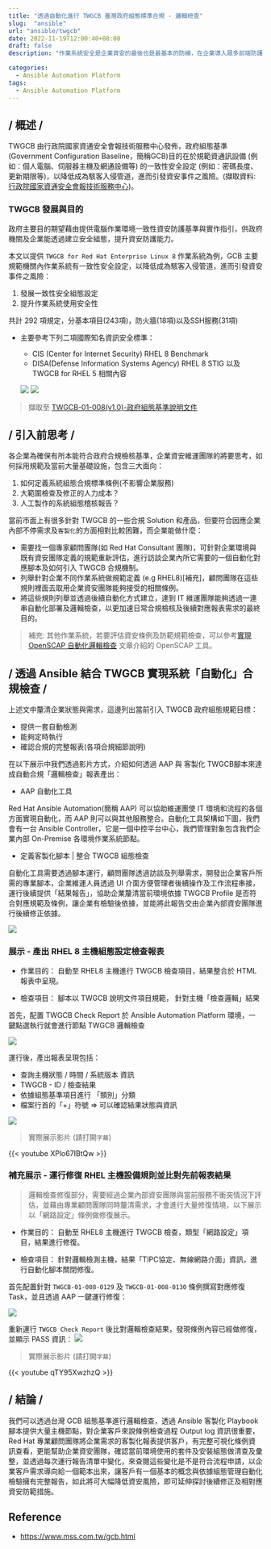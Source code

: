 ```yaml
---
title: "透過自動化進行 TWGCB 臺灣政府組態標準合規 - 邏輯檢查"
slug:  "ansible"
url: "ansible/twgcb"
date: 2022-11-19T12:00:40+08:00
draft: false
description: "作業系統安全是企業資安的最後也是最基本的防線，在企業導入眾多前端防護與強化系統後，政府資安稽核開始要求 IT 強化基礎架構的安全性。本文章將介紹如何將原有基礎設施環境各孤島系統，快速整合定義符合企業文化的「TWGCB-組態管理標準化」方法，並透過自動化工具 Ansible 降低維運成本，並建立例行作業使自動化管理企業環境及未來多元應用。"

categories:
  - Ansible Automation Platform
tags:
  - Ansible Automation Platform
---
```

## / 概述 /

TWGCB 由行政院國家資通安全會報技術服務中心發佈，政府組態基準(Government Configuration Baseline，簡稱GCB)目的在於規範資通訊設備 (例如：個人電腦、伺服器主機及網通設備等) 的一致性安全設定 (例如：密碼長度、更新期限等)，以降低成為駭客入侵管道，進而引發資安事件之風險。(擷取資料: [行政院國家資通安全會報技術服務中心](https://www.nccst.nat.gov.tw/GCB))。

### TWGCB 發展與目的

政府主要目的期望藉由提供電腦作業環境一致性資安防護基準與實作指引，供政府機關及企業能透過建立安全組態，提升資安防護能力。

本文以提供 `TWGCB for Red Hat Enterprise Linux 8` 作業系統為例，GCB 主要規範機關內作業系統有一致性安全設定，以降低成為駭客入侵管道，進而引發資安事件之風險：

1. 發展一致性安全組態設定
2. 提升作業系統使用安全性

共計 292 項規定，分基本項目(243項)，防火牆(18項)以及SSH服務(31項)
  - 主要參考下列二項國際知名資訊安全標準：
      - CIS (Center for Internet Security) RHEL 8 Benchmark
      - DISA(Defense Information Systems Agency) RHEL 8 STIG 以及 TWGCB for RHEL 5 相關內容
      
    ![](img/01.png) ![](img/02.png)

> 擷取至 [TWGCB-01-008(v1.0)-政府組態基準說明文件](https://download.nccst.nat.gov.tw/attachfilegcb/TWGCB-01-008_Red%20Hat%20Enterprise%20Linux%208%E6%94%BF%E5%BA%9C%E7%B5%84%E6%85%8B%E5%9F%BA%E6%BA%96%E8%AA%AA%E6%98%8E%E6%96%87%E4%BB%B6v1.0_1100924.pdf)


## / 引入前思考 /

各企業為確保有所本能符合政府合規檢核基準，企業資安維運團隊的將要思考，如何採用規範及當前大量基礎設施，包含三大面向：

1. 如何定義系統組態合規標準條例(不影響企業服務) 
2. 大範圍檢查及修正的人力成本？ 
3. 人工製作的系統組態稽核報告？

當前市面上有很多針對 TWGCB 的一些合規 Solution 和產品，但要符合因應企業內部不停需求及`客製化`的方面相對比較困難，而企業能做什麼：
- 需要找一個專家顧問團隊(如 Red Hat Consultant 團隊)，可針對企業環境與既有資安團隊定義的規範重新評估，進行訪談企業內所它需要的一個自動化對應腳本及如何引入 TWGCB 合規機制。
- 列舉針對企業不同作業系統做規範定義 (e.g RHEL8)[補充]，顧問團隊在這些規則裡面去取用企業資安團隊能夠接受的相關條例。
- 將這些規則列舉並透過後續自動化方式建立，達到 IT 維運團隊能夠透過一連串自動化部署及邏輯檢查，以更加速日常合規檢核及後續對應報表需求的最終目的。


> 補充: 其他作業系統，若要評估資安條例及防範規範檢查，可以參考[實現 OpenSCAP 自動化邏輯檢查](https://blog.yylin.io/ansible/openscap/) 文章介紹的 OpenSCAP 工具。


## / 透過 Ansible 結合 TWGCB 實現系統「自動化」合規檢查 /

上述文中釐清企業狀態與需求，這邊列出當前引入 TWGCB 政府組態規範目標：
- 提供一套自動檢測
- 能夠定時執行
- 確認合規的完整報表(各項合規細節說明)

在以下展示中我們透過影片方式，介紹如何透過 AAP 與 客製化 TWGCB腳本來達成自動合規「邏輯檢查」報表產出：

- AAP 自動化工具 

Red Hat Ansible Automation(簡稱 AAP) 可以協助維運團使 IT 環境和流程的各個方面實現自動化，而 AAP 則可以與其他服務整合。自動化工具架構如下圖，我們會有一台 Ansible Controller，它是一個中控平台中心，我們管理對象包含我們企業內部 On-Premise 各環境作業系統節點。 

- 定義客製化腳本 | 整合 TWGCB 組態檢查

自動化工具需要透過腳本運行，顧問團隊透過訪談及列舉需求，開發出企業客戶所需的專業腳本，企業維運人員透過 UI 介面方便管理者後續操作及工作流程串接，運行後續提供「結果報告」，協助企業釐清當前環境依據 TWGCB Profile 是否符合對應規範及條例，讓企業有檢驗後依據，並能將此報告交由企業內部資安團隊進行後續修正依據。

![](img/03.png)

### 展示 - 產出 RHEL 8 主機組態設定檢查報表


- 作業目的：
自動至 RHEL8 主機進行 TWGCB 檢查項目，結果整合於 HTML 報表中呈現。

- 檢查項目：
腳本以 TWGCB 說明文件項目規範， 針對主機「檢查邏輯」結果


首先，配置 TWGCB Check Report 於 Ansible Automation Platform 環境，一鍵點選執行就會進行節點 TWGCB 邏輯檢查

![](img/04.png)

運行後，產出報表呈現包括：
  - 查詢主機狀態 / 時間 / 系統版本 資訊
  - TWGCB - ID / 檢查結果 
  - 依據組態基準項目進行 「類別」分類
  - 檔案行首的「+」符號 => 可以確認結果狀態與資訊

![](img/05.png)

> 實際展示影片 (請打開`字幕`)

{{< youtube XPlo67IBtQw >}}


### 補充展示 - 運行修復 RHEL 主機設備規則並比對先前報表結果

> 邏輯檢查修復部分，需要經過企業內部資安團隊與當前服務不衝突情況下評估，並藉由專業顧問團隊同時釐清需求，才會進行大量修復情境，以下展示以「網路設定」條例做修復展示。

- 作業目的：
自動至 RHEL8 主機進行 TWGCB 檢查，類型「網路設定」項目，結果進行修復。

- 檢查項目：
針對邏輯檢測主機，結果「TIPC協定、無線網路介面」資訊，進行自動化腳本關閉修復。

首先配置針對 `TWGCB-01-008-0129` 及 `TWGCB-01-008-0130` 條例撰寫對應修復 Task，並且透過 AAP 一鍵運行修復：

![](img/06.png)

重新運行 `TWGCB Check Report` 後比對邏輯檢查結果，發現條例內容已經做修復，並顯示 PASS 資訊：
![](img/07.png)

> 實際展示影片 (請打開`字幕`)

{{< youtube qTY95XwzhzQ >}}

## / 結論 /

我們可以透過台灣 GCB 組態基準進行邏輯檢查，透過 Ansible 客製化 Playbook 腳本提供大量主機節點，對企業客戶來說條例檢查過程 Output log 資訊很重要，Red Hat 專業顧問團隊將企業需求的客製化報表提供客戶，有完整可視化條例資訊查看，更能幫助企業資安團隊，確認當前環境使用的套件及安裝組態做清查及彙整，並透過每次運行報告清單中變化，來查閱這些變化是不是符合流程申請，以企業客戶需求導向給一個範本出來，讓客戶有一個基本的概念與依據組態管理自動化檢驗擁有完整報告，如此將可大幅降低資安風險，即可延伸探討後續修正及相對應資安防範措施。


## Reference 
- https://www.mss.com.tw/gcb.html

